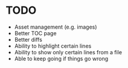 # TODO

* Asset management (e.g. images)
* Better TOC page
* Better diffs
* Ability to highlight certain lines
* Ability to show only certain lines from a file
* Able to keep going if things go wrong
